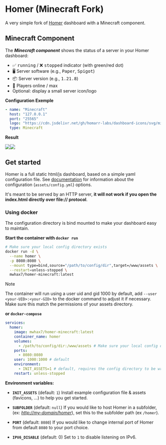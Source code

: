 # Homer (Minecraft Fork)

A very simple fork of [Homer](https://github.com/bastienwirtz/homer) dashboard with a Minecraft component.

## Minecraft Component

The ***Minecraft component*** shows the status of a server in your Homer dashboard:

- ✅ <kbd>running</kbd> / ❌ <kbd>stopped</kbd> indicator (with green/red dot)
- 🖥️ Server software (e.g., <kbd>Paper</kbd>, <kbd>Spigot</kbd>)
- 📦 Server version (e.g., <kbd>1.21.8</kbd>)
- 👥 Players online / max
- Optional: display a small server icon/logo

**Configuration Exemple**

```yaml
- name: "Minecraft"
  host: "127.0.0.1"
  port: "25565"
  logo: "https://cdn.jsdelivr.net/gh/homarr-labs/dashboard-icons/svg/minecraft.svg"
  type: Minecraft
```

**Result**

<img src="https://i.imgur.com/XyEmma5.png"><img src="https://i.imgur.com/RAqBP9u.png">

## Get started

Homer is a full static html/js dashboard, based on a simple yaml configuration file. See [documentation](docs/configuration.md) for information about the configuration (`assets/config.yml`) options.

It's meant to be served by an HTTP server, **it will not work if you open the index.html directly over file:// protocol**.

### Using docker

The configuration directory is bind mounted to make your dashboard easy to maintain.

**Start the container with `docker run`**

```sh
# Make sure your local config directory exists
docker run -d \
  --name homer \
  -p 8080:8080 \
  --mount type=bind,source="/path/to/config/dir",target=/www/assets \
  --restart=unless-stopped \
  mwhax7/homer-minecraft:latest
```

> [!NOTE]  
> The container will run using a user uid and gid 1000 by default, add `--user <your-UID>:<your-GID>` to the docker command to adjust it if necessary. Make sure this match the permissions of your assets directory.

**or `docker-compose`**

```yaml
services:
  homer:
    image: mwhax7/homer-minecraft:latest
    container_name: homer
    volumes:
      - /path/to/config/dir:/www/assets # Make sure your local config directory exists
    ports:
      - 8080:8080
    user: 1000:1000 # default
    environment:
      - INIT_ASSETS=1 # default, requires the config directory to be writable for the container user (see user option)
    restart: unless-stopped
```

**Environment variables:**

- **`INIT_ASSETS`** (default: `1`)
Install example configuration file & assets (favicons, ...) to help you get started.

- **`SUBFOLDER`** (default: `null`)
If you would like to host Homer in a subfolder, (ex: *<http://my-domain/homer>*), set this to the subfolder path (ex `/homer`).

- **`PORT`** (default: `8080`)
If you would like to change internal port of Homer from default `8080` to your port choice.

- **`IPV6_DISABLE`** (default: 0)
Set to `1` to disable listening on IPv6.
